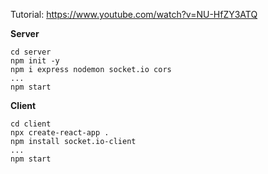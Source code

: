 Tutorial: https://www.youtube.com/watch?v=NU-HfZY3ATQ

**Server**
```
cd server
npm init -y
npm i express nodemon socket.io cors
...
npm start
```

**Client**
```
cd client
npx create-react-app .
npm install socket.io-client
...
npm start
``` 